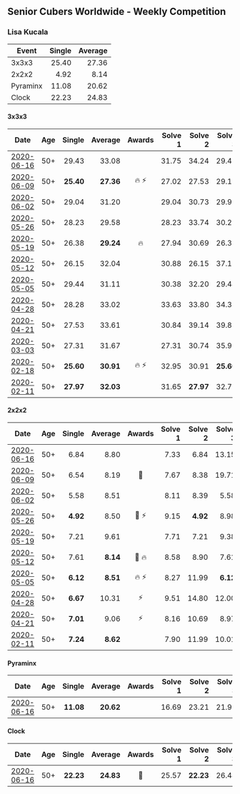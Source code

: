 ## Senior Cubers Worldwide - Weekly Competition
### Lisa Kucala

| Event | Single | Average |
| -- | --: | --: |
| 3x3x3 | 25.40 | 27.36 |
| 2x2x2 | 4.92 | 8.14 |
| Pyraminx | 11.08 | 20.62 |
| Clock | 22.23 | 24.83 |

#### 3x3x3

| Date | Age | Single | Average | Awards | Solve 1 | Solve 2 | Solve 3 | Solve 4 | Solve 5 | Video |
| :--: | :--: | --: | --: | :--: | --: | --: | --: | --: | --: | :-- |
| [2020-06-16](../333/results/2020-06-16.md) | 50+ | 29.43 | 33.08 |  | 31.75 | 34.24 | 29.43 | 33.26 | 34.67 | [Link](https://www.facebook.com/events/604103587178706/permalink/607910766797988/) |
| [2020-06-09](../333/results/2020-06-09.md) | 50+ | **25.40** | **27.36** | 🔥 ⚡ | 27.02 | 27.53 | 29.19 | **25.40** | 27.52 | [Link](https://www.facebook.com/events/903549840109576/permalink/908241452973748/) |
| [2020-06-02](../333/results/2020-06-02.md) | 50+ | 29.04 | 31.20 |  | 29.04 | 30.73 | 29.96 | 32.90 | 39.27 | [Link](https://www.facebook.com/events/3373950429496747/permalink/3381951992029924/) |
| [2020-05-26](../333/results/2020-05-26.md) | 50+ | 28.23 | 29.58 |  | 28.23 | 33.74 | 30.21 | 29.87 | 28.65 | [Link](https://www.facebook.com/events/688407551989463/permalink/691372318359653/) |
| [2020-05-19](../333/results/2020-05-19.md) | 50+ | 26.38 | **29.24** | 🔥 | 27.94 | 30.69 | 26.38 | 30.26 | 29.53 | [Link](https://www.facebook.com/events/1880761498725633/permalink/1884966041638512/) |
| [2020-05-12](../333/results/2020-05-12.md) | 50+ | 26.15 | 32.04 |  | 30.88 | 26.15 | 37.17 | 31.95 | 33.30 | [Link](https://www.facebook.com/events/546188069600739/permalink/548185812734298/) |
| [2020-05-05](../333/results/2020-05-05.md) | 50+ | 29.44 | 31.11 |  | 30.38 | 32.20 | 29.44 | 30.76 | 33.49 | [Link](https://www.facebook.com/events/3313106775587396/permalink/3317181021846638/) |
| [2020-04-28](../333/results/2020-04-28.md) | 50+ | 28.28 | 33.02 |  | 33.63 | 33.80 | 34.39 | 28.28 | 31.62 | [Link](https://www.facebook.com/events/535188653858103/permalink/536102793766689/) |
| [2020-04-21](../333/results/2020-04-21.md) | 50+ | 27.53 | 33.61 |  | 30.84 | 39.14 | 39.86 | 30.85 | 27.53 | [Link](https://www.facebook.com/events/880278499062375/permalink/884904821933076/) |
| [2020-03-03](../333/results/2020-03-03.md) | 50+ | 27.31 | 31.67 |  | 27.31 | 30.74 | 35.99 | 32.57 | 31.70 | [Link](https://www.facebook.com/events/241721610185997/permalink/245712919786866/) |
| [2020-02-18](../333/results/2020-02-18.md) | 50+ | **25.60** | **30.91** | 🔥 ⚡ | 32.95 | 30.91 | **25.60** | 29.64 | 32.19 | [Link](https://www.facebook.com/events/2558750947697073/permalink/2561750364063798/) |
| [2020-02-11](../333/results/2020-02-11.md) | 50+ | **27.97** | **32.03** |  | 31.65 | **27.97** | 32.75 | 31.70 | 37.00 | [Link](https://www.facebook.com/events/616423959107229/permalink/617792025637089/) |


#### 2x2x2

| Date | Age | Single | Average | Awards | Solve 1 | Solve 2 | Solve 3 | Solve 4 | Solve 5 | Video |
| :--: | :--: | --: | --: | :--: | --: | --: | --: | --: | --: | :-- |
| [2020-06-16](../222/results/2020-06-16.md) | 50+ | 6.84 | 8.80 |  | 7.33 | 6.84 | 13.15 | 10.40 | 8.66 | [Link](https://www.facebook.com/events/604103587178706/permalink/607911803464551/) |
| [2020-06-09](../222/results/2020-06-09.md) | 50+ | 6.54 | 8.19 | 🥉 | 7.67 | 8.38 | 19.71 | 8.52 | 6.54 | [Link](https://www.facebook.com/events/903549840109576/permalink/908242052973688/) |
| [2020-06-02](../222/results/2020-06-02.md) | 50+ | 5.58 | 8.51 |  | 8.11 | 8.39 | 5.58 | 10.81 | 9.03 | [Link](https://www.facebook.com/events/3373950429496747/permalink/3381953725363084/) |
| [2020-05-26](../222/results/2020-05-26.md) | 50+ | **4.92** | 8.50 | 🥉 ⚡ | 9.15 | **4.92** | 8.98 | 7.36 | 9.81 | [Link](https://www.facebook.com/events/688407551989463/permalink/691370505026501/) |
| [2020-05-19](../222/results/2020-05-19.md) | 50+ | 7.21 | 9.61 |  | 7.71 | 7.21 | 9.38 | 11.74 | 21.35 | [Link](https://www.facebook.com/events/1880761498725633/permalink/1884968221638294/) |
| [2020-05-12](../222/results/2020-05-12.md) | 50+ | 7.61 | **8.14** | 🥉 🔥 | 8.58 | 8.90 | 7.61 | 8.04 | 7.80 | [Link](https://www.facebook.com/events/546188069600739/permalink/547730619446484/) |
| [2020-05-05](../222/results/2020-05-05.md) | 50+ | **6.12** | **8.51** | 🔥 ⚡ | 8.27 | 11.99 | **6.12** | 10.76 | 6.51 | [Link](https://www.facebook.com/events/3313106775587396/permalink/3317182431846497/) |
| [2020-04-28](../222/results/2020-04-28.md) | 50+ | **6.67** | 10.31 | ⚡ | 9.51 | 14.80 | 12.00 | **6.67** | 9.43 | [Link](https://www.facebook.com/events/535188653858103/permalink/536101970433438/) |
| [2020-04-21](../222/results/2020-04-21.md) | 50+ | **7.01** | 9.06 | ⚡ | 8.16 | 10.69 | 8.97 | 10.05 | **7.01** | [Link](https://www.facebook.com/events/880278499062375/permalink/884903591933199/) |
| [2020-02-11](../222/results/2020-02-11.md) | 50+ | **7.24** | **8.62** |  | 7.90 | 11.99 | 10.01 | **7.24** | 7.96 | [Link](https://www.facebook.com/events/176704156956327/permalink/177822780177798/) |


#### Pyraminx

| Date | Age | Single | Average | Awards | Solve 1 | Solve 2 | Solve 3 | Solve 4 | Solve 5 | Video |
| :--: | :--: | --: | --: | :--: | --: | --: | --: | --: | --: | :-- |
| [2020-06-16](../pyram/results/2020-06-16.md) | 50+ | **11.08** | **20.62** |  | 16.69 | 23.21 | 21.95 | **11.08** | 1:11.83 | [Link](https://www.facebook.com/events/296087658445428/permalink/300269538027240/) |


#### Clock

| Date | Age | Single | Average | Awards | Solve 1 | Solve 2 | Solve 3 | Solve 4 | Solve 5 | Video |
| :--: | :--: | --: | --: | :--: | --: | --: | --: | --: | --: | :-- |
| [2020-06-16](../clock/results/2020-06-16.md) | 50+ | **22.23** | **24.83** | 🥈 | 25.57 | **22.23** | 26.48 | 22.45 | 50.37 | [Link](https://www.facebook.com/events/296087658445428/permalink/300271461360381/) |


<!-- Global site tag (gtag.js) - Google Analytics -->
<script async src="https://www.googletagmanager.com/gtag/js?id=UA-86348435-3"></script>
<script>window.dataLayer = window.dataLayer || []; function gtag() {dataLayer.push(arguments);} gtag('js', new Date()); gtag('config', 'UA-86348435-3');</script>
